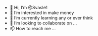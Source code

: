 - 👋 Hi, I’m @Svasle1
- 👀 I’m interested in make money
- 🌱 I’m currently learning any or ever think
- 💞️ I’m looking to collaborate on ...
- 📫 How to reach me ...

<!---
Svasle1/Svasle1 is a ✨ special ✨ repository because its `README.md` (this file) appears on your GitHub profile.
You can click the Preview link to take a look at your changes.
--->
